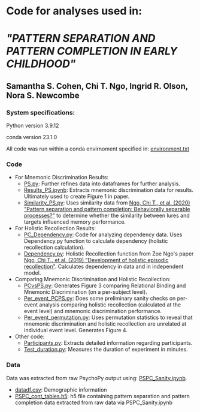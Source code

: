 # Code for analyses used in:
# <i>"PATTERN SEPARATION AND PATTERN COMPLETION IN EARLY CHILDHOOD"</i>
## Samantha S. Cohen, Chi T. Ngo, Ingrid R. Olson, Nora S. Newcombe
### System specifications:
<p>Python version 3.9.12</p>
<p>conda version 23.1.0</p>
<p>All code was run within a conda envirnoment specified in: <a href="https://github.com/samsydco/PSPC/blob/main/environment.txt">environment.txt</a></p>

### Code
<ul>
<li>For Mnemonic Discrimination Results:
<ul>
  <li><a href="https://github.com/samsydco/PSPC/blob/main/PS.py">PS.py</a>: Further refines data into dataframes for further analysis.</li>
  <li><a href="https://github.com/samsydco/PSPC/blob/main/Results_PS.ipynb">Results_PS.ipynb</a>: Extracts mnemonic discrimination data for results. Ultimately used to create Figure 1 in paper.</li>
  <li><a href="https://github.com/samsydco/PSPC/blob/main/Similarity_PS.py">Similarity_PS.py</a>: Uses similarity data from <a href="https://link.springer.com/article/10.3758/s13421-020-01072-y">Ngo, Chi T., et al. (2020) "Pattern separation and pattern completion: Behaviorally separable processes?"</a> to determine whether the similarity between lures and targets influenced memory performance.</li>
</ul>
</li>
<li>For Holistic Recollection Results:
<ul>
  <li><a href="https://github.com/samsydco/PSPC/blob/main/PC_Dependency.py">PC_Dependency.py</a>: Code for analyzing dependency data. Uses Dependency.py function to calculate dependency (holistic recollection calculation).</li>
  <li><a href="https://github.com/samsydco/PSPC/blob/main/Dependency.py">Dependency.py</a>: Holistic Recollection function from Zoe Ngo's paper <a href="https://journals.sagepub.com/doi/pdf/10.1177/0956797619879441?casa_token=CxeEFKRTej4AAAAA:mEFotNV6cWVbi2jiY1nBzA2aJGosUFkXo7RkiGsT0TqL6v4nso0U4Ak1N1bTOh1t-geNIF58hf544A">Ngo, Chi T., et al. (2019) "Development of holistic episodic recollection"</a>. Calculates dependency in data and in independent model.</li>
</ul>
</li>
<li>Comparing Mnemonic Discrimination and Holistic Recollection:
<ul>
  <li><a href="https://github.com/samsydco/PSPC/blob/main/PCvsPS.py">PCvsPS.py</a>: Generates Figure 3 comparing Relational Binding and Mnemonic Discrimination (on a per-subject level).</li>
  <li><a href="https://github.com/samsydco/PSPC/blob/main/Per_event_PCPS.py">Per_event_PCPS.py</a>: Does some preliminary sanity checks on per-event analysis comparing holistic recollection (calculated at the event level) and mnemonic discrimination performance.</li>
  <li><a href="https://github.com/samsydco/PSPC/blob/main/Per_event_permutation.py">Per_event_permutation.py</a>: Uses permutation statistics to reveal that mnemonic discrimination and holistic recollection are unrelated at individual event level. Generates Figure 4.</li>
</ul>
</li>
<li>Other code:
<ul>
  <li><a href="https://github.com/samsydco/PSPC/blob/main/Participants.py">Participants.py</a>: Extracts detailed information regarding participants.</li>
  <li><a href="https://github.com/samsydco/PSPC/blob/main/Test_duration.py">Test_duration.py</a>: Measures the duration of experiment in minutes.</li>
</ul>
</li>
</ul>

### Data
<p>Data was extracted from raw PsychoPy output using: <a href="https://github.com/samsydco/PSPC/blob/main/PSPC_Sanity.ipynb">PSPC_Sanity.ipynb</a>.</p>
<ul>
<li><a href="https://github.com/samsydco/PSPC/blob/main/datadf.csv">datadf.csv</a>: Demographic information </li>
<li><a href="https://github.com/samsydco/PSPC/blob/main/PSPC_cont_tables.h5">PSPC_cont_tables.h5</a>: h5 file containing pattern separation and pattern completion data extracted from raw data via PSPC_Sanity.ipynb</li>
</ul>



